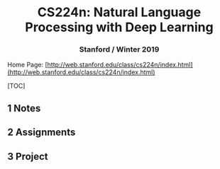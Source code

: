 <div align="center"><h1>CS224n: Natural Language Processing with Deep Learning</h1></div>

<div align="center"><h3>Stanford / Winter 2019</h3></div>

 

Home Page: [http://web.stanford.edu/class/cs224n/index.html](http://web.stanford.edu/class/cs224n/index.html)

[TOC]

## 1 Notes

## 2 Assignments

## 3 Project